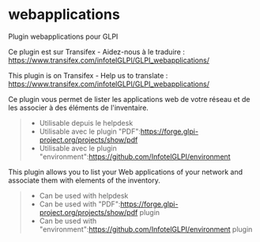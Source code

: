 # webapplications
Plugin webapplications pour GLPI

Ce plugin est sur Transifex - Aidez-nous à le traduire :
https://www.transifex.com/infotelGLPI/GLPI_webapplications/

This plugin is on Transifex - Help us to translate :
https://www.transifex.com/infotelGLPI/GLPI_webapplications/

Ce plugin vous permet de lister les applications web de votre réseau et de les associer à des éléments de l'inventaire.
> * Utilisable depuis le helpdesk
> * Utilisable avec le plugin "PDF":https://forge.glpi-project.org/projects/show/pdf
> * Utilisable avec le plugin "environment":https://github.com/InfotelGLPI/environment

This plugin allows you to list your Web applications of your network and associate them with elements of the inventory.
> * Can be used with helpdesk
> * Can be used with "PDF":https://forge.glpi-project.org/projects/show/pdf plugin
> * Can be used with "environment":https://github.com/InfotelGLPI/environment plugin
